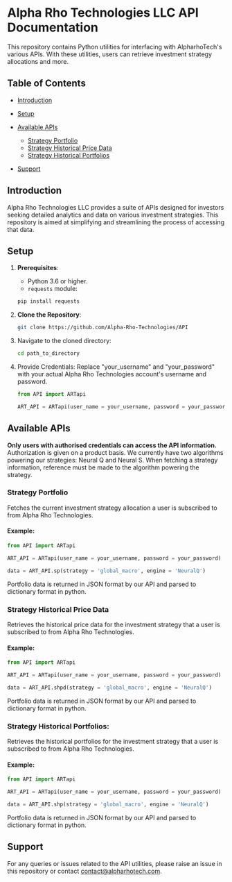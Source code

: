 # Alpha Rho Technologies LLC API Documentation

This repository contains Python utilities for interfacing with AlpharhoTech's various APIs. With these utilities, users can retrieve investment strategy allocations and more.

## Table of Contents

- [Introduction](#introduction)

- [Setup](#setup)

- [Available APIs](#available-apis)
    - [Strategy Portfolio](#strategy-portfolio)
    - [Strategy Historical Price Data](#strategy-historical-price-data)
    - [Strategy Historical Portfolios](#strategy-historical-portfolios)

- [Support](#support)

## Introduction

Alpha Rho Technologies LLC provides a suite of APIs designed for investors seeking detailed analytics and data on various investment strategies. This repository is aimed at simplifying and streamlining the process of accessing that data.

## Setup

1. **Prerequisites**:

    - Python 3.6 or higher.
    - `requests` module:
    ```bash
    pip install requests
    ```

2. **Clone the Repository**:

    ```bash
    git clone https://github.com/Alpha-Rho-Technologies/API
    ```

3. Navigate to the cloned directory:

    ```bash
    cd path_to_directory
    ```

4. Provide Credentials:
Replace "your_username" and "your_password" with your actual Alpha Rho Technologies account's username and password.
    ```python
    from API import ARTapi

    ART_API = ARTapi(user_name = your_username, password = your_password)
    ```

## Available APIs
**Only users with authorised credentials can access the API information.**
Authorization is given on a product basis. We currently have two algorithms powering our strategies: Neural Q and Neural S. When fetching a strategy information, reference must be made to the algorithm powering the strategy.

### Strategy Portfolio
Fetches the current investment strategy allocation a user is subscribed to from Alpha Rho Technologies. 

#### Example:
```python
from API import ARTapi

ART_API = ARTapi(user_name = your_username, password = your_password)

data = ART_API.sp(strategy = 'global_macro', engine = 'NeuralQ')
```
Portfolio data is returned in JSON format by our API and parsed to dictionary format in python.

### Strategy Historical Price Data
Retrieves the historical price data for the investment strategy that a user is subscribed to from Alpha Rho Technologies.

#### Example:
```python
from API import ARTapi

ART_API = ARTapi(user_name = your_username, password = your_password)

data = ART_API.shpd(strategy = 'global_macro', engine = 'NeuralQ')
```
Portfolio data is returned in JSON format by our API and parsed to dictionary format in python.

### Strategy Historical Portfolios:
Retrieves the historical portfolios for the investment strategy that a user is subscribed to from Alpha Rho Technologies.

#### Example:
```python
from API import ARTapi

ART_API = ARTapi(user_name = your_username, password = your_password)

data = ART_API.shp(strategy = 'global_macro', engine = 'NeuralQ')
```
Portfolio data is returned in JSON format by our API and parsed to dictionary format in python.

## Support
For any queries or issues related to the API utilities, please raise an issue in this repository or contact contact@alpharhotech.com.

